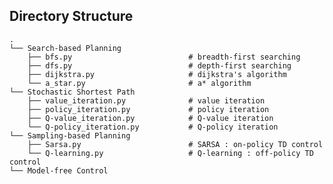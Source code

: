 Directory Structure
------
    .
    └── Search-based Planning
        ├── bfs.py                          # breadth-first searching
        ├── dfs.py                          # depth-first searching
        ├── dijkstra.py                     # dijkstra's algorithm
        └── a_star.py                       # a* algorithm
    └── Stochastic Shortest Path
        ├── value_iteration.py              # value iteration
        ├── policy_iteration.py             # policy iteration
        ├── Q-value_iteration.py            # Q-value iteration
        └── Q-policy_iteration.py           # Q-policy iteration
    └── Sampling-based Planning
        ├── Sarsa.py                        # SARSA : on-policy TD control
        └── Q-learning.py                   # Q-learning : off-policy TD control
    └── Model-free Control
